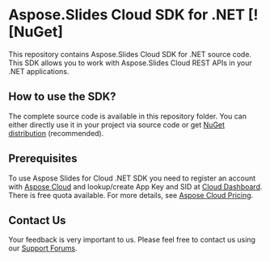 # Aspose.Slides Cloud SDK for .NET [![NuGet]
This repository contains Aspose.Slides Cloud SDK for .NET source code. This SDK allows you to work with Aspose.Slides Cloud REST APIs in your .NET applications.

## How to use the SDK?
The complete source code is available in this repository folder. You can either directly use it in your project via source code or get [NuGet distribution](https://www.nuget.org/packages/Aspose.Slides.Cloud.SDK/) (recommended).

## Prerequisites

To use Aspose Slides for Cloud .NET SDK you need to register an account with [Aspose Cloud](https://www.aspose.cloud/) and lookup/create App Key and SID at [Cloud Dashboard](https://dashboard.aspose.cloud/#/apps). There is free quota available. For more details, see [Aspose Cloud Pricing](https://purchase.aspose.cloud/pricing).

## Contact Us
Your feedback is very important to us. Please feel free to contact us using our [Support Forums](https://forum.aspose.cloud/c/slides).
